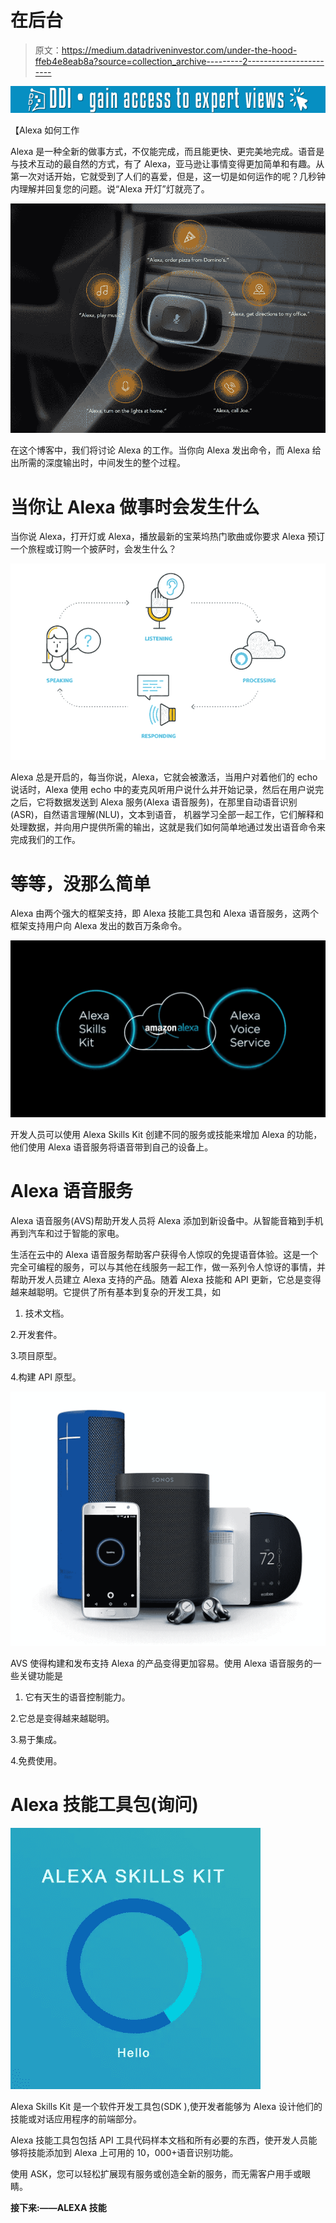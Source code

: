 # 在后台

> 原文：<https://medium.datadriveninvestor.com/under-the-hood-ffeb4e8eab8a?source=collection_archive---------2----------------------->

[![](img/435fc4374308f95c24ba2874428ccee5.png)](http://www.track.datadriveninvestor.com/1B9E)

【Alexa 如何工作

Alexa 是一种全新的做事方式，不仅能完成，而且能更快、更完美地完成。语音是与技术互动的最自然的方式，有了 Alexa，亚马逊让事情变得更加简单和有趣。从第一次对话开始，它就受到了人们的喜爱，但是，这一切是如何运作的呢？几秒钟内理解并回复您的问题。说“Alexa 开灯”灯就亮了。

![](img/1f399666b5a8ce826e23caf13d78a7c6.png)

在这个博客中，我们将讨论 Alexa 的工作。当你向 Alexa 发出命令，而 Alexa 给出所需的深度输出时，中间发生的整个过程。

# **当你让 Alexa 做事时会发生什么**

当你说 Alexa，打开灯或 Alexa，播放最新的宝莱坞热门歌曲或你要求 Alexa 预订一个旅程或订购一个披萨时，会发生什么？

![](img/d17ff5e31fd7c0cd13bbf68589a4bdac.png)

Alexa 总是开启的，每当你说，Alexa，它就会被激活，当用户对着他们的 echo 说话时，Alexa 使用 echo 中的麦克风听用户说什么并开始记录，然后在用户说完之后，它将数据发送到 Alexa 服务(Alexa 语音服务)，在那里自动语音识别(ASR)，自然语言理解(NLU)，文本到语音， 机器学习全部一起工作，它们解释和处理数据，并向用户提供所需的输出，这就是我们如何简单地通过发出语音命令来完成我们的工作。

# **等等，没那么简单**

Alexa 由两个强大的框架支持，即 Alexa 技能工具包和 Alexa 语音服务，这两个框架支持用户向 Alexa 发出的数百万条命令。

![](img/806551af78d8b9393de070fe93e95a11.png)

开发人员可以使用 Alexa Skills Kit 创建不同的服务或技能来增加 Alexa 的功能，他们使用 Alexa 语音服务将语音带到自己的设备上。

# Alexa 语音服务

Alexa 语音服务(AVS)帮助开发人员将 Alexa 添加到新设备中。从智能音箱到手机再到汽车和过于智能的家电。

生活在云中的 Alexa 语音服务帮助客户获得令人惊叹的免提语音体验。这是一个完全可编程的服务，可以与其他在线服务一起工作，做一系列令人惊讶的事情，并帮助开发人员建立 Alexa 支持的产品。随着 Alexa 技能和 API 更新，它总是变得越来越聪明。它提供了所有基本到复杂的开发工具，如

1.  技术文档。

2.开发套件。

3.项目原型。

4.构建 API 原型。

![](img/31ff1658620622c4e1032fb07f41b6c2.png)

AVS 使得构建和发布支持 Alexa 的产品变得更加容易。使用 Alexa 语音服务的一些关键功能是

1.  它有天生的语音控制能力。

2.它总是变得越来越聪明。

3.易于集成。

4.免费使用。

# Alexa 技能工具包(询问)

![](img/07707720b3e8cbee09e5c9f2dabcfda9.png)

Alexa Skills Kit 是一个软件开发工具包(SDK ),使开发者能够为 Alexa 设计他们的技能或对话应用程序的前端部分。

Alexa 技能工具包包括 API 工具代码样本文档和所有必要的东西，使开发人员能够将技能添加到 Alexa 上可用的 10，000+语音识别功能。

使用 ASK，您可以轻松扩展现有服务或创造全新的服务，而无需客户用手或眼睛。

**接下来:——ALEXA 技能**